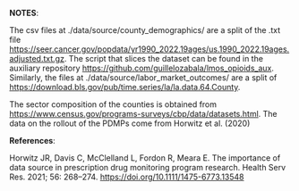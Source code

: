 **NOTES**: 

The csv files at ./data/source/county_demographics/ are a split of the .txt file https://seer.cancer.gov/popdata/yr1990_2022.19ages/us.1990_2022.19ages.adjusted.txt.gz. The script that slices the dataset can be found in the auxiliary repository https://github.com/guillelozabala/lmos_opioids_aux. Similarly, the files at ./data/source/labor_market_outcomes/ are a split of https://download.bls.gov/pub/time.series/la/la.data.64.County.

The sector composition of the counties is obtained from https://www.census.gov/programs-surveys/cbp/data/datasets.html. The data on the rollout of the PDMPs come from Horwitz et al. (2020)

**References**:

Horwitz JR, Davis C, McClelland L, Fordon R, Meara E. The importance of data source in prescription drug monitoring program research. Health Serv Res. 2021; 56: 268–274. https://doi.org/10.1111/1475-6773.13548
